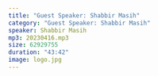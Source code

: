 ```yaml
---
title: "Guest Speaker: Shabbir Masih"
category: "Guest Speaker: Shabbir Masih"
speaker: Shabbir Masih
mp3: 20230416.mp3
size: 62929755
duration: "43:42"
image: logo.jpg
---
```

